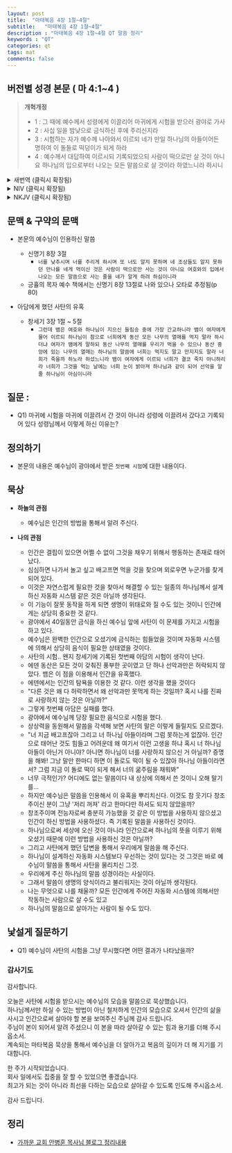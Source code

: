 ```yaml
---
layout: post
title:  "마태복음 4장 1절~4절"
subtitle:   "마태복음 4장 1절~4절"
description : "마태복음 4장 1절~4절 QT 말씀 정리"
keywords : "QT"
categories: qt
tags: mat
comments: false
---
```


## 버전별 성경 본문 ( 마 4:1~4 )

> **개혁개정**
>* 1 : 그 때에 예수께서 성령에게 이끌리어 마귀에게 시험을 받으러 광야로 가사
>* 2 : 사십 일을 밤낮으로 금식하신 후에 주리신지라
>* 3 : 시험하는 자가 예수께 나아와서 이르되 네가 만일 하나님의 아들이어든 명하여 이 돌들로 떡덩이가 되게 하라
>* 4 : 예수께서 대답하여 이르시되 기록되었으되 사람이 떡으로만 살 것이 아니요 하나님의 입으로부터 나오는 모든 말씀으로 살 것이라 하였느니라 하시니

<details>
<summary> 새번역 (클릭시 확장됨)</summary>
<div markdown="1">

>* 1 : 그 즈음에 예수께서 성령에 이끌려 광야로 가셔서, 악마에게 시험을 받으셨다.
>* 2 : 예수께서 밤낮 사십 일을 금식하시니, 시장하셨다.
>* 3 : 그런데 시험하는 자가 와서, 예수께 말하였다. "네가 하나님의 아들이거든, 이 돌들에게 빵이 되라고 말해 보아라."
>* 4 : 예수께서 대답하셨다. "성경에 기록하기를 '사람이 빵으로만 살 것이 아니라, 하나님의 입에서 나오는 모든 말씀으로 살 것이다' 하였다."
</div>
</details>

<details>
<summary> NIV (클릭시 확장됨)</summary>
<div markdown="1">

>* 1 : Then Jesus was led by the Spirit into the wilderness to be tempted by the devil.
>* 2 : After fasting forty days and forty nights, he was hungry.
>* 3 : The tempter came to him and said, “If you are the Son of God, tell these stones to become bread.”
>* 4 : Jesus answered, “It is written: ‘Man shall not live on bread alone, but on every word that comes from the mouth of God.’ ”
</div>
</details>

<details>
<summary> NKJV (클릭시 확장됨)</summary>
<div markdown="1">

>* 1 : Then Jesus was led up by the Spirit into the wilderness to be tempted by the devil.
>* 2 : And when He had fasted forty days and forty nights, afterward He was hungry.
>* 3 : Now when the tempter came to Him, he said, “If You are the Son of God, command that these stones become bread.”
>* 4 : But He answered and said, “It is written, ‘Man shall not live by bread alone, but by every word that proceeds from the mouth of God.’”
</div>
</details>

## 문맥 & 구약의 문맥 

* 본문의 예수님이 인용하신 말씀
    - 신명기 8장 3절
        * `너를 낮추시며 너를 주리게 하시며 또 너도 알지 못하며 네 조상들도 알지 못하던 만나를 네게 먹이신 것은 사람이 떡으로만 사는 것이 아니요 여호와의 입에서 나오는 모든 말씀으로 사는 줄을 네가 알게 하려 하심이니라` 
    - 긍휼의 목자 예수 책에서는 신명기 8장 13절로 나와 있으나 오타로 추정됨(p 80)       

* 아담에게 했던 사탄의 유혹     
    - 창세기 3장 1절 ~ 5절
        * `그런데 뱀은 여호와 하나님이 지으신 들짐승 중에 가장 간교하니라 뱀이 여자에게 물어 이르되 하나님이 참으로 너희에게 동산 모든 나무의 열매를 먹지 말라 하시더냐 여자가 뱀에게 말하되 동산 나무의 열매를 우리가 먹을 수 있으나 동산 중앙에 있는 나무의 열매는 하나님의 말씀에 너희는 먹지도 말고 만지지도 말라 너희가 죽을까 하노라 하셨느니라 뱀이 여자에게 이르되 너희가 결코 죽지 아니하리라 너희가 그것을 먹는 날에는 너희 눈이 밝아져 하나님과 같이 되어 선악을 알 줄 하나님이 아심이니라`

## 질문 :

* Q1) 마귀에 시험을 마귀에 이끌려서 간 것이 아니라 성령에 이끌려서 갔다고 기록되어 있다 성령님께서 이렇게 하신 이유는?

## 정의하기

* 본문의 내용은 예수님이 광야에서 받은 `첫번째 시험`에 대한 내용이다.

## 묵상

* **하늘의 관점**  
    - 예수님은 인간의 방법을 통해서 알려 주신다. 
  
* **나의 관점**
    - 인간은 결핍이 있으면 어쩔 수 없이 그것을 채우기 위해서 행동하는 존재로 태어났다.
    - 심심하면 나가서 놀고 싶고 배고프면 먹을 것을 찾으며 외로우면 누군가를 찾게 되어 있다. 
    - 이것은 자연스럽게 필요한 것을 찾아서 해결할 수 있는 일종의 하나님께서 설계하신 자동화 시스템 같은 것은 아닐까 생각된다. 
    - 이 기능이 잘못 동작을 하게 되면 생명이 위태로와 질 수도 있는 것이니 인간에게는 상당히 중요한 것 같다. 
    - 광야에서 40일동안 금식을 하신 예수님 앞에 사탄이 이 문제를 가지고 시험을 하고 있다.     
    - 예수님은 완벽한 인간으로 오셨기에 금식하는 힘들었을 것이며 자동화 시스템에 의해서 상당히 음식이 필요한 상태였을 것이다.
    - 사탄의 시험.. 왠지 창세기에 기록된 첫번째 아담의 시험이 생각이 난다. 
    - 에덴 동산은 모든 것이 갖춰진 풍부한 곳이였고 단 하나 선악과만은 허락되지 않았다. 뱀은 이 점을 이용해서 인간을 유혹했다. 
    - 에덴에서는 인간의 탐욕을 이용한 것 같다. 이런 생각을 했을 것이다 
    - "다른 것은 왜 다 허락하면서 왜 선악과만 못먹게 하는 것일까? 혹시 나를 진짜로 사랑하지 않는 것은 아닐까?"
    - 그렇게 첫번째 아담은 실패를 했다.
    - 광야에서 예수님께 당장 필요한 음식으로 시험을 했다.
    - 상상력을 동원해서 말씀을 각색해 보면 사탄의 말은 이렇게 들릴지도 모르겠다.
    - "너 지금 배고프잖아 그리고 너 하나님 아들이라며 그럼 못하는게 없잖아. 인간으로 태어난 것도 힘들고 어려운데 왜 여기서 이런 고생을 하냐 혹시 너 하나님 아들이 아닌거 아니야? 아니면 하나님이 너를 사랑하지 않으신 거 아닐까? 증명을 해봐! 그낭 말만 한마디 하면 이 돌로도 떡이 될 수 있잖아 하나님 아들이라면서? 그럼 지금 이 돌로 떡이 되게 해서 너의 굶주림을 채워봐"
    - 너무 극적인가? 어디에도 없는 말씀이다 내 상상에 의해서 쓴 것이니 오해 말기를...
    - 하지만 예수님은 말씀을 인용해서 이 유혹을 뿌리치신다. 이것도 참 웃기다 창조주이신 분이 그냥 '저리 꺼져' 라고 한마다만 하셔도 되지 않았을까?  
    - 창조주이며 전능자로써 충분히 가능했을 것 같은 이 방법을 사용하지 않으셨고 인간이 하신 방법을 사용하셨다. 즉 기록된 말씀을 사용하신 것이다. 
    - 하나님으로써 세상에 오신 것이 아니라 인간으로써 하나님의 뜻을 이루기 위해 오셨기 때문에 이런 방법을 사용하신 것은 아닐까?
    - 그리고 사탄에게 했던 답변을 통해서 우리에게 말씀을 해 주신다.
    - 하나님이 설계하신 자동화 시스템보다 우선하는 것이 있다는 것 그것은 바로 예수님이 말씀을 통해서 사탄을 물리치신 그것.
    - 우리에게 주신 하나님의 말씀 성경이라는 사실이다.
    - 그래서 말씀이 생명의 양식이라고 불리워지는 것이 아닐까 생각된다.
    - 나는 무엇으로 나를 채울까? 모든 인간에게 주어진 자동화 시스템에 의해서만 작동하는 사람으로 살 수도 있고
    - 하나님의 말씀으로 살아가는 사람이 될 수도 있다.

## 낯설게 질문하기

* Q1) 예수님이 사탄의 시험을 그냥 무시했다면 어떤 결과가 나타났을까?

### 감사기도

감사합니다.  

오늘은 사탄에 시험을 받으시는 예수님의 모습을 말씀으로 묵상했습니다.  
하나님께서만 하실 수 있는 방법이 아닌 철저하게 인간의 모습으로 오셔서 인간의 삶을 사시고 인간으로써 살아야 할 본을 보여주신 주님께 감사 드립니다.  
주님이 본이 되어셔 알려 주셨으니 이 본을 따라 살아갈 수 있는 힘과 용기를 더해 주시옵소서.  
계속되는 마타복음 묵상을 통해서 예수님을 더 알아가고 복음의 깊이가 더 해 지기를 기대합니다.  

한 주가 시작되었습니다.  
회사 일에서도 집중을 잘 할 수 있었으면 좋겠습니다.  
최고가 되는 것이 아니라 최선을 다하는 모습으로 살아갈 수 있도록 인도해 주시옵소서.  

감사 드립니다.   

## 정리
* [가까운 교회 안병훈 목사님 블로그 정리내용](https://blog.naver.com/tolerance2018)


